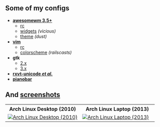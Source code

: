 Some of my configs
------------

* [**awesomewm 3.5+**](.config/awesome)
    * [rc](.config/awesome/rc.lua)
    * [widgets](.config/awesome/wi.lua) _(vicious)_
    * [theme](.config/awesome/themes/dust/theme.lua) _(dust)_
* [**vim**](.vim)
    * [rc](.vim/vimrc)
    * [colorscheme](.vim/colors/railscasts.vim) _(railscasts)_
* **gtk**
    * [2.x](.gtkrc.mine)
    * [3.x](.config/gtk-3.0/settings.ini)
* [**rxvt-unicode _et al._**](.Xdefaults)
* [**pianobar**](.config/pianobar)

And [screenshots](screenshots)
------------

<table width="90%">
  <tr><th>Arch Linux Desktop (2010)</th><th>Arch Linux Laptop (2013)</th></tr>
  <tr>
    <td width="50%">
      <a href="https://github.com/tdy/dots/raw/master/screenshots/awesome_20100113_1680x1050.png">
        <img src="screenshots/awesome_20100113_1680x1050.png" alt="Arch Linux Desktop (2010)" />
      </a>
    </td>
    <td width="50%">
      <a href="https://github.com/tdy/dots/raw/master/screenshots/awesome_20130301_2880x1800.png">
        <img src="screenshots/awesome_20130301_2880x1800.png" alt="Arch Linux Laptop (2013)" />
      </a>
    </td>
  </tr>
</table>
